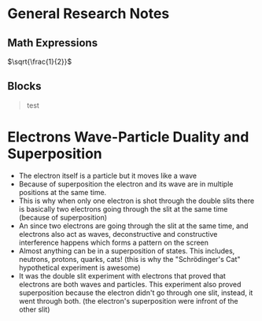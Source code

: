 <script type="text/javascript" src="http://cdn.mathjax.org/mathjax/latest/MathJax.js?config=TeX-AMS-MML_HTMLorMML"></script>
<script type="text/x-mathjax-config">
  MathJax.Hub.Config({ tex2jax: {inlineMath: [['$', '$']]}, messageStyle: "none" });
</script>

# General Research Notes

## Math Expressions
$\sqrt{\frac{1}{2}}$

## Blocks
> test

# Electrons Wave-Particle Duality and Superposition
- The electron itself is a particle but it moves like a wave
- Because of superposition the electron and its wave are in multiple positions at the same time.
- This is why when only one electron is shot through the double slits there is basically two electrons going through the slit at the same time (because of superposition)
- An since two electrons are going through the slit at the same time, and electrons also act as waves, deconstructive and constructive interference happens which forms a pattern on the screen
- Almost anything can be in a superposition of states. This includes, neutrons, protons, quarks, cats! (this is why the "Schrödinger's Cat" hypothetical experiment is awesome)
- It was the double slit experiment with electrons that proved that electrons are both waves and particles. This experiment also proved superposition because the electron didn't go through one slit, instead, it went through both. (the electron's superposition were infront of the other slit)